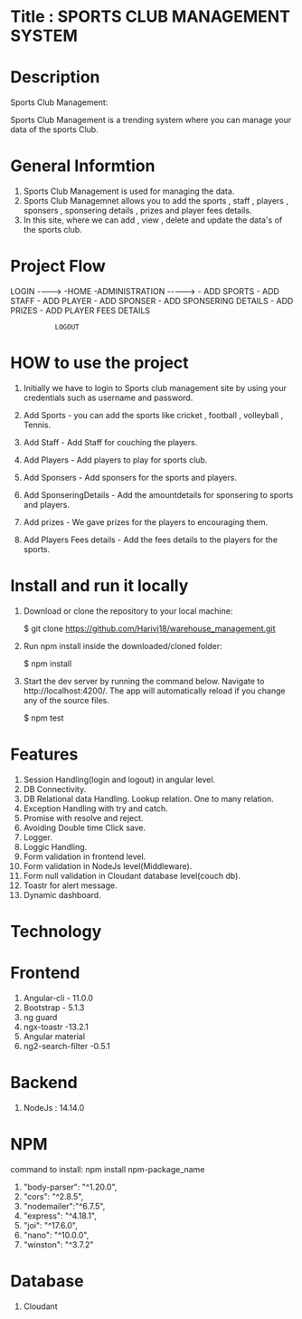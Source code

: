 # Title : SPORTS CLUB MANAGEMENT SYSTEM


# Description

Sports Club Management:

Sports Club Management is a trending system where you can manage your data of the sports Club.

# General Informtion

1. Sports Club Management is used for managing the data.
2. Sports Club Managemnet allows  you to add the sports , staff , players , sponsers , sponsering details , prizes and player fees details.
3. In this site, where we can add , view , delete and update the data's of the sports club.

# Project Flow

 LOGIN ----> -HOME
             -ADMINISTRATION -----> - ADD SPORTS
                                    - ADD STAFF
                                    - ADD PLAYER
                                    - ADD SPONSER
                                    - ADD SPONSERING DETAILS
                                    - ADD PRIZES
                                    - ADD PLAYER FEES DETAILS
                                    
               LOGOUT
             
  # HOW to use the project
  
  1. Initially we have to login to Sports club management site by using your credentials such as username and password.
  
  2. Add Sports - you can add the sports like cricket , football , volleyball , Tennis.
  3. Add Staff -  Add Staff for couching the players.
  4. Add Players - Add players to play for sports club.
  5. Add Sponsers - Add sponsers for the sports and players.
  6. Add SponseringDetails - Add the amountdetails for sponsering to sports and players.
  7. Add prizes - We gave prizes for  the players to encouraging them.
  8. Add Players Fees details - Add the fees details to the players for the sports.
  
  # Install and run it locally

1.  Download or clone the repository to your local machine:

    $ git clone https://github.com/Harivj18/warehouse_management.git

2.  Run npm install inside the downloaded/cloned folder:

    $ npm install

3.  Start the dev server by running the command below. Navigate to http://localhost:4200/.
    The app will automatically reload if you change any of the source files.

    $ npm test

# Features

1. Session Handling(login and logout) in angular level.
2. DB Connectivity.
3. DB Relational data Handling.
   Lookup relation.
   One to many relation.
4. Exception Handling with try and catch.
5. Promise with resolve and reject.
6. Avoiding Double time Click save.
7. Logger.
8. Loggic Handling.
9. Form validation in frontend level.
10. Form validation in NodeJs level(Middleware).
11. Form null validation in Cloudant database level(couch db).
12. Toastr for alert message.
13. Dynamic dashboard.

# Technology

# Frontend 

1. Angular-cli - 11.0.0
2. Bootstrap - 5.1.3
3. ng guard 
4. ngx-toastr -13.2.1
5. Angular material
6. ng2-search-filter -0.5.1

# Backend

1. NodeJs : 14.14.0

# NPM

command to install: npm install npm-package_name

1. "body-parser": "^1.20.0",
2. "cors": "^2.8.5",
3. "nodemailer":"^6.7.5",
4. "express": "^4.18.1",
5. "joi": "^17.6.0",
6. "nano": "^10.0.0",
7. "winston": "^3.7.2"

# Database

1. Cloudant

  
  
